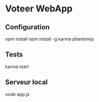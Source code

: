 Voteer WebApp
=========

Configuration  
-----------------

 npm install
 npm install -g karma phantomjs

Tests
-----------------

 karma start

Serveur local
----------------- 

 node app.js